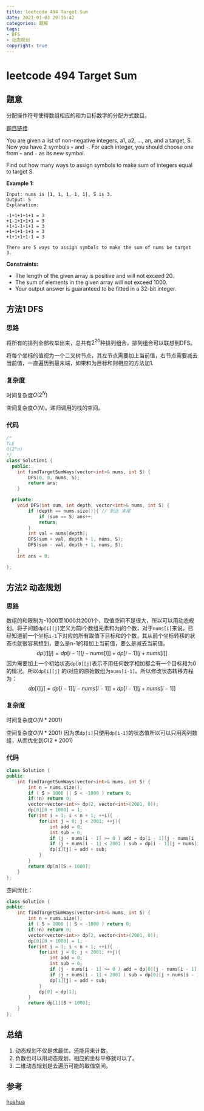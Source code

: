```yaml
---
title: leetcode 494 Target Sum
date: 2021-01-03 20:15:42
categories: 题解
tags:
- DFS
- 动态规划
copyright: true
---
```


# leetcode 494 Target Sum

## 题意

分配操作符号使得数组相应的和为目标数字的分配方式数目。

[题目链接](https://leetcode.com/problems/target-sum/)

You are given a list of non-negative integers, a1, a2, ..., an, and a target, S. Now you have 2 symbols `+` and `-`. For each integer, you should choose one from `+` and `-` as its new symbol.

Find out how many ways to assign symbols to make sum of integers equal to target S.

**Example 1:**

```
Input: nums is [1, 1, 1, 1, 1], S is 3. 
Output: 5
Explanation: 

-1+1+1+1+1 = 3
+1-1+1+1+1 = 3
+1+1-1+1+1 = 3
+1+1+1-1+1 = 3
+1+1+1+1-1 = 3

There are 5 ways to assign symbols to make the sum of nums be target 3.
```

 

**Constraints:**

- The length of the given array is positive and will not exceed 20.
- The sum of elements in the given array will not exceed 1000.
- Your output answer is guaranteed to be fitted in a 32-bit integer.

## 方法1 DFS

### 思路

将所有的排列全部枚举出来，总共有$2^{20}$种排列组合，排列组合可以联想到DFS。

将每个坐标的值视为一个二叉树节点，其左节点需要加上当前值，右节点需要减去当前值，一直遍历到最末端，如果和为目标和则相应的方法加1.

### 复杂度

时间复杂度$O(2^N)$

空间复杂度$O(N)$。递归调用的栈的空间。

### 代码

```cc
/*
TLE
O(2^n)
*/
class Solution1 {
  public:
    int findTargetSumWays(vector<int>& nums, int S) {
		DFS(0, 0, nums, S);
		return ans;
    }

  private:
	void DFS(int sum, int depth, vector<int>& nums, int S) {
		if (depth == nums.size()){ // 到达 末尾
			if (sum == S) ans++;
			return;
		}
		int val = nums[depth];
		DFS(sum + val, depth + 1, nums, S);
		DFS(sum - val, depth + 1, nums, S);
	}
	int ans = 0;

};
```

## 方法2 动态规划

### 思路

数组的和限制为-1000至1000共2001个，取值空间不是很大，所以可以用动态规划。将子问题`dp[i][j]`定义为前i个数组元素和为j的个数，对于`nums[i]`来说，已经知道前一个坐标`i-1`下对应的所有取值下目标和的个数，其从前个坐标转移的状态也就很容易想到，要么是n-1的和加上当前值，要么是减去当前值。
$$
dp[i][j] = dp[i-1][j - nums[i]] + dp[i - 1][j + nums[i]]
$$
因为需要加上一个初始状态`dp[0][j]`表示不用任何数字相加都会有一个目标和为0的情况。所以`dp[i][j]` 的i对应的原始数组为`nums[i-1]`。所以修改状态转移方程为：
$$
dp[i][j] = dp[i-1][j - nums[i - 1]] + dp[i - 1][j + nums[i - 1]]
$$

### 复杂度

时间复杂度$O(N*2001)$

空间复杂度$O(N*2001)$ 因为求`dp[i]`只使用`dp[i-1]`的状态值所以可以只用两列数组，从而优化到$O(2*2001)$

### 代码

```cc
class Solution {
public:
    int findTargetSumWays(vector<int>& nums, int S) {
        int n = nums.size();
		if ( S > 1000 || S < -1000 ) return 0;
		if(!n) return 0;
		vector<vector<int>> dp(2, vector<int>(2001, 0));
		dp[0][0 + 1000] = 1;
		for(int i = 1; i < n + 1; ++i){
			for(int j = 0; j < 2001; ++j){	
				int add = 0;
				int sub = 0;
				if (j - nums[i - 1] >= 0 ) add = dp[i - 1][j - nums[i - 1]];
				if (j + nums[i - 1] < 2001 ) sub = dp[i - 1][j + nums[i - 1]];
				dp[i][j] = add + sub;
			}
		}
		return dp[n][S + 1000];
    }
};
```

空间优化：

```cc
class Solution {
public:
    int findTargetSumWays(vector<int>& nums, int S) {
        int n = nums.size();
		if ( S > 1000 || S < -1000 ) return 0;
		if(!n) return 0;
		vector<vector<int>> dp(2, vector<int>(2001, 0));
		dp[0][0 + 1000] = 1;
		for(int i = 1; i < n + 1; ++i){
			for(int j = 0; j < 2001; ++j){	
				int add = 0;
				int sub = 0;
				if (j - nums[i - 1] >= 0 ) add = dp[0][j - nums[i - 1]];
				if (j + nums[i - 1] < 2001 ) sub = dp[0][j + nums[i - 1]];
				dp[1][j] = add + sub;
			}
			dp[0] = dp[1];
		}
		return dp[1][S + 1000];
    }
};
```

## 总结

1. 动态规划不仅是求最优，还能用来计数。
2. 负数也可以用动态规划，相应的坐标平移就可以了。
3. 二维动态规划是去遍历可能的取值空间。

## 参考

[huahua](https://www.bilibili.com/video/av31501561)
